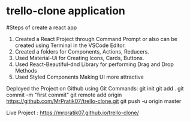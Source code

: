 # trello-clone application 

#Steps of create a react app 

1. Created a React Project through Command Prompt or also can be created using Terminal in the VSCode Editor.
2. Created a folders for Components, Actions, Reducers.
3. Used Material-Ui for Creating Icons, Cards, Buttons.
4. Used React-Beautiful-dnd Library for performing Drag and Drop Methods
5. Used Styled Components Making UI more attractive

Deployed the Project on Github using Git Commands:
git init
git add .
git commit -m "first commit"
git remote add origin https://github.com/MrPratik07/trello-clone.git
git push -u origin master

Live Project : https://mrpratik07.github.io/trello-clone/
